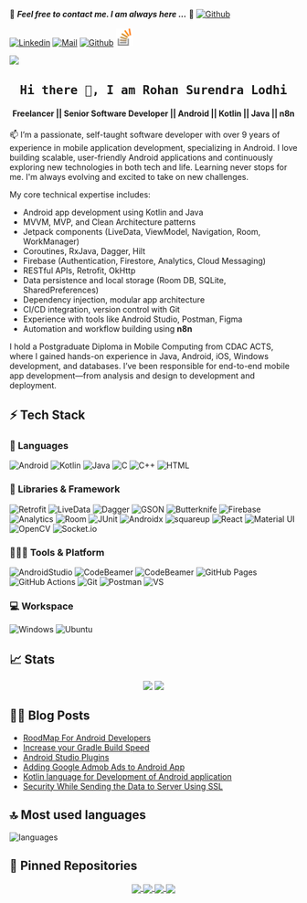 
📝 ***Feel free to contact me. I am always here ...*** :slightly_smiling_face: [![Github](https://img.shields.io/github/followers/rohan5576?label=Follow%20Me&style=social)](https://github.com/rohan5576)
<br>
<br>
[![Linkedin](https://img.shields.io/badge/LinkedIn-Rohan%20Lodhi-blue?logo=Linkedin&logoColor=blue&labelColor=black)](https://www.linkedin.com/in/rohan-lodhi-b45330b4/)
[![Mail](https://img.shields.io/badge/Gmail-lodhirohan138@gmail.com-blue?logo=Gmail&logoColor=red&labelColor=black)](mailto:lodhirohan138@gmail.com)
[![Github](https://img.shields.io/badge/-rohan5576-black?style=flat&labelColor=black&logo=github&logoColor=white)](https://gitstats.me/rohan5576)
<a href="https://stackoverflow.com/users/6920195/rohan-lodhi?tab=profile" alt="Stack overflow"><code><img  height="30" src="https://github.com/harshalrj25/MasterAssetsRepo/blob/master/stackoverflow.png"></code></a>


![](https://komarev.com/ghpvc/?username=rohan5576&style=flat)

<h2 align='center'><samp><strong>Hi there 👋, I am Rohan Surendra Lodhi</strong></samp></h2>
<h4>
  <p align='center'>
    Freelancer || Senior Software Developer || Android || Kotlin || Java || n8n
  </p>
</h4>

<p align='left'>
  📫 I’m a passionate, self-taught software developer with over 9 years of experience in mobile application development, specializing in Android. I love building scalable, user-friendly Android applications and continuously exploring new technologies in both tech and life. Learning never stops for me. I'm always evolving and excited to take on new challenges.
</p>

<p align='left'>
  My core technical expertise includes:
  <ul>
    <li>Android app development using Kotlin and Java</li>
    <li>MVVM, MVP, and Clean Architecture patterns</li>
    <li>Jetpack components (LiveData, ViewModel, Navigation, Room, WorkManager)</li>
    <li>Coroutines, RxJava, Dagger, Hilt</li>
    <li>Firebase (Authentication, Firestore, Analytics, Cloud Messaging)</li>
    <li>RESTful APIs, Retrofit, OkHttp</li>
    <li>Data persistence and local storage (Room DB, SQLite, SharedPreferences)</li>
    <li>Dependency injection, modular app architecture</li>
    <li>CI/CD integration, version control with Git</li>
    <li>Experience with tools like Android Studio, Postman, Figma</li>
    <li>Automation and workflow building using <strong>n8n</strong></li>
  </ul>
</p>

<p align='left'>
  I hold a Postgraduate Diploma in Mobile Computing from CDAC ACTS, where I gained hands-on experience in Java, Android, iOS, Windows development, and databases. I’ve been responsible for end-to-end mobile app development—from analysis and design to development and deployment.
</p>


## ⚡ Tech Stack

### 🚀 Languages

![Android](https://img.shields.io/badge/Android-778A35?style=for-the-badge)
![Kotlin](https://img.shields.io/badge/Kotlin-A020F0?style=for-the-badge)
![Java](https://img.shields.io/badge/Java-ED8B00?style=for-the-badge)
![C](https://img.shields.io/badge/C-00599C?style=for-the-badge)
![C++](https://img.shields.io/badge/C%2B%2B-00599C?style=for-the-badge)
![HTML](https://img.shields.io/badge/HTML-E34F26?style=for-the-badge)

### 🧩 Libraries & Framework

![Retrofit](https://img.shields.io/badge/Retrofit-81B62220232A?style=for-the-badge)
![LiveData](https://img.shields.io/badge/LiveData-DAF7A6?style=for-the-badge)
![Dagger](https://img.shields.io/badge/Dagger-0096FF?style=for-the-badge)
![GSON](https://img.shields.io/badge/GSON-20232A?style=for-the-badge)
![Butterknife](https://img.shields.io/badge/Butterknife-FFC300?style=for-the-badge)
![Firebase](https://img.shields.io/badge/Firebase-EFCD5D?style=for-the-badge)
![Analytics](https://img.shields.io/badge/Analytics-2FA046?style=for-the-badge)
![Room](https://img.shields.io/badge/Room-DAF7A6?style=for-the-badge)
![JUnit](https://img.shields.io/badge/Retrofit-JUnit?style=for-the-badge)
![Androidx](https://img.shields.io/badge/Androidx-20232A?style=for-the-badge)
![squareup](https://img.shields.io/badge/Squareup-EFCD5D?style=for-the-badge)
![React](https://img.shields.io/badge/React-20232A?style=for-the-badge)
![Material UI](https://img.shields.io/badge/Material--UI-0081CB?style=for-the-badge)
![OpenCV](https://img.shields.io/badge/OpenCV-27338e?style=for-the-badge)
![Socket.io](https://img.shields.io/badge/Socket.io-010101?&style=for-the-badge)

### 🧑🏻‍💻 Tools & Platform

![AndroidStudio](https://img.shields.io/badge/AndroidStudio-0096FF?style=for-the-badge)
![CodeBeamer](https://img.shields.io/badge/CodeBeamer-F05032?style=for-the-badge&logo=git)
![CodeBeamer](https://img.shields.io/badge/Jira-20232A?style=for-the-badge&logo=git)
![GitHub Pages](https://img.shields.io/badge/GitHub_Pages-100000?style=for-the-badge)
![GitHub Actions](https://img.shields.io/badge/GitHub_Actions-2088FF?style=for-the-badge)
![Git](https://img.shields.io/badge/Git-F05032?style=for-the-badge&logo=git)
![Postman](https://img.shields.io/badge/Postman-FF6C37?style=for-the-badge)
![VS](https://img.shields.io/badge/Visual_Studio-5C2D91?style=for-the-badge)

### 💻 Workspace

![Windows](https://img.shields.io/badge/Windows-0078D6?style=for-the-badge&logo=windows&logoColor=white)
![Ubuntu](https://img.shields.io/badge/Ubuntu-E95420?style=for-the-badge&logo=ubuntu&logoColor=white)

## 📈 Stats

<p align="center">
  <img width="48%" src="https://github-readme-stats.vercel.app/api?username=rohan5576&show_icons=true&hide_border=true&theme=radical" />
  <img width="48%" src="https://github-readme-streak-stats.herokuapp.com/?user=rohan5576&hide_border=true&theme=radical" />
</p>

## ✍🏻 Blog Posts

<!-- BLOG-POST-LIST:START -->
- [RoodMap For Android Developers](https://www.linkedin.com/pulse/android-developer-roadmap-rohan-lodhi)
- [Increase your Gradle Build Speed](https://www.linkedin.com/pulse/increase-your-gradle-build-speed-rohan-lodhi)
- [Android Studio Plugins](https://www.linkedin.com/pulse/android-studioplugins-rohan-lodhi/)
- [Adding Google Admob Ads to Android App](https://www.linkedin.com/pulse/adding-google-admob-ads-android-app-rohan-lodhi)
- [Kotlin language for Development of Android application](https://www.linkedin.com/pulse/article-shows-you-how-use-kotlin-language-development-rohan-lodhi)
- [Security While Sending the Data to Server Using SSL](https://www.linkedin.com/pulse/security-while-sending-data-server-using-sslsecure-sockets-lodhi/)
<!-- BLOG-POST-LIST:END -->


## 🔝 Most used languages

  <img alt="languages" src="https://github-readme-stats.vercel.app/api/top-langs/?username=rohan5576&layout=compact&hide_border=true&theme=radical" />



## 📕 Pinned Repositories

<p align="center">
  
<a href="https://github.com/rohan5576/rohan5576">
  <img align="center" src="https://github-readme-stats.vercel.app/api/pin/?username=rohan5576&repo=rohan5576&hide_border=true&theme=radical" />
</a>
  
<a href="https://github.com/rohan5576/MovieViewer">
  <img align="center" src="https://github-readme-stats.vercel.app/api/pin/?username=rohan5576&repo=MovieViewer&hide_border=true&theme=radical" />
</a>
  
<a href="https://github.com/rohan5576/TopMovies">
  <img align="center" src="https://github-readme-stats.vercel.app/api/pin/?username=rohan5576&repo=TopMovies&hide_border=true&theme=radical" />
</a>

 <a href="https://github.com/rohan5576/SongsArtistDetails">
  <img align="center" src="https://github-readme-stats.vercel.app/api/pin/?username=rohan5576&repo=SongsArtistDetails&hide_border=true&theme=radical" />
</a>

</p>      
        



